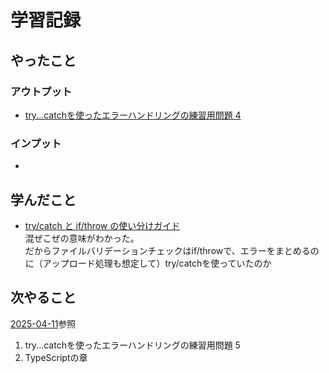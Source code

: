 # 学習記録

## やったこと

### アウトプット
- [try...catchを使ったエラーハンドリングの練習用問題 4](../practice/diary/20250412-try_catch/)

### インプット
- 

## 学んだこと
- [try/catch と if/throw の使い分けガイド](../note/javascript/knowledge-try_catch_if_throw.md)  
混ぜこぜの意味がわかった。  
だからファイルバリデーションチェックはif/throwで、エラーをまとめるのに（アップロード処理も想定して）try/catchを使っていたのか

## 次やること
[2025-04-11](./2025-04-11.md)参照
1. try...catchを使ったエラーハンドリングの練習用問題 5
1. TypeScriptの章
